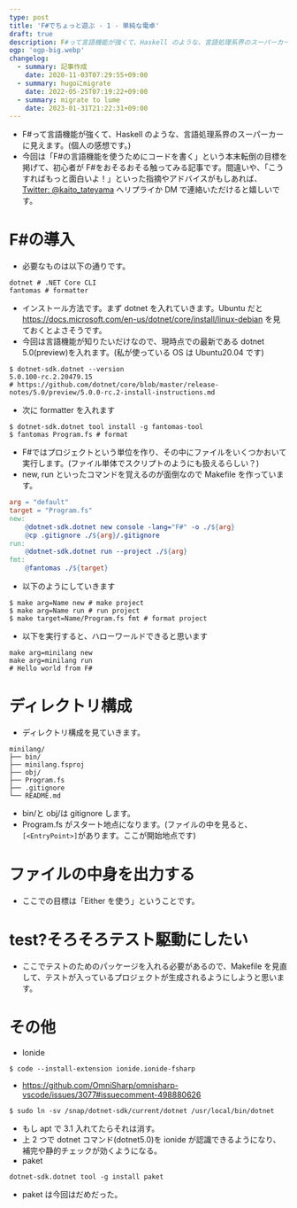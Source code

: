 ```yaml
---
type: post
title: 'F#でちょっと遊ぶ - 1 - 単純な電卓'
draft: true
description: F#って言語機能が強くて、Haskell のような、言語処理系界のスーパーカーに見えます。(個人の感想です。)
ogp: 'ogp-big.webp'
changelog:
  - summary: 記事作成
    date: 2020-11-03T07:29:55+09:00
  - summary: hugoにmigrate
    date: 2022-05-25T07:19:22+09:00
  - summary: migrate to lume
    date: 2023-01-31T21:22:31+09:00
---
```


- F#って言語機能が強くて、Haskell のような、言語処理系界のスーパーカーに見えます。(個人の感想です。)
- 今回は「F#の言語機能を使うためにコードを書く」という本末転倒の目標を掲げて、初心者が F#をおそるおそる触ってみる記事です。間違いや、「こうすればもっと面白いよ！」といった指摘やアドバイスがもしあれば、 [Twitter: @kaito_tateyama](https://twitter.com/kaito_tateyama) へリプライか DM で連絡いただけると嬉しいです。

# F#の導入

- 必要なものは以下の通りです。

```text
dotnet # .NET Core CLI
fantomas # formatter
```

- インストール方法です。まず dotnet を入れていきます。Ubuntu だと https://docs.microsoft.com/en-us/dotnet/core/install/linux-debian を見ておくとよさそうです。
- 今回は言語機能が知りたいだけなので、現時点での最新である dotnet 5.0(preview)を入れます。(私が使っている OS は Ubuntu20.04 です)

```shell
$ dotnet-sdk.dotnet --version
5.0.100-rc.2.20479.15
# https://github.com/dotnet/core/blob/master/release-notes/5.0/preview/5.0.0-rc.2-install-instructions.md
```

- 次に formatter を入れます

```shell
$ dotnet-sdk.dotnet tool install -g fantomas-tool
$ fantomas Program.fs # format
```

- F#ではプロジェクトという単位を作り、その中にファイルをいくつかおいて実行します。(ファイル単体でスクリプトのようにも扱えるらしい？)
- new, run といったコマンドを覚えるのが面倒なので Makefile を作っています。

```makefile
arg = "default"
target = "Program.fs"
new:
	@dotnet-sdk.dotnet new console -lang="F#" -o ./${arg}
	@cp .gitignore ./${arg}/.gitignore
run:
	@dotnet-sdk.dotnet run --project ./${arg}
fmt:
	@fantomas ./${target}
```

- 以下のようにしていきます

```shell
$ make arg=Name new # make project
$ make arg=Name run # run project
$ make target=Name/Program.fs fmt # format project
```

- 以下を実行すると、ハローワールドできると思います

```shell
make arg=minilang new
make arg=minilang run
# Hello world from F#
```

# ディレクトリ構成

- ディレクトリ構成を見ていきます。

```text
minilang/
├── bin/
├── minilang.fsproj
├── obj/
├── Program.fs
├── .gitignore
└── README.md
```

- bin/と obj/は gitignore します。
- Program.fs がスタート地点になります。(ファイルの中を見ると、`[<EntryPoint>]`があります。ここが開始地点です)
<!-- ファイル分割のときの話 -->

# ファイルの中身を出力する

- ここでの目標は「Either を使う」ということです。
<!-- ファイル読み込みと、エラーを出して確認 -->

# test?そろそろテスト駆動にしたい

- ここでテストのためのパッケージを入れる必要があるので、Makefile を見直して、テストが入っているプロジェクトが生成されるようにしようと思います。

# その他

- Ionide

```
$ code --install-extension ionide.ionide-fsharp
```

- https://github.com/OmniSharp/omnisharp-vscode/issues/3077#issuecomment-498880626

```
$ sudo ln -sv /snap/dotnet-sdk/current/dotnet /usr/local/bin/dotnet
```

- もし apt で 3.1 入れてたらそれは消す。
- 上 2 つで dotnet コマンド(dotnet5.0)を ionide が認識できるようになり、補完や静的チェックが効くようになる。
- paket

```shell
dotnet-sdk.dotnet tool -g install paket
```

- paket は今回はだめだった。

